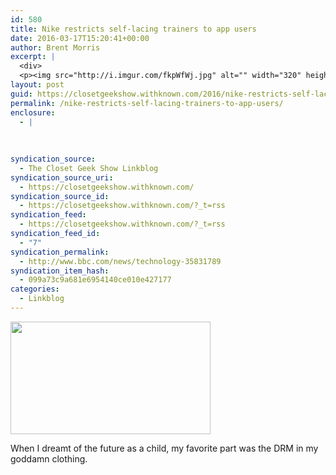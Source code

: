 ```yaml
---
id: 580
title: Nike restricts self-lacing trainers to app users
date: 2016-03-17T15:20:41+00:00
author: Brent Morris
excerpt: |
  <div>
  <p><img src="http://i.imgur.com/fkpWfWj.jpg" alt="" width="320" height="180"></p><p>When I dreamt of the future as a child, my favorite part was the DRM in my goddamn clothing.&nbsp;</p></div>
layout: post
guid: https://closetgeekshow.withknown.com/2016/nike-restricts-self-lacing-trainers-to-app-users
permalink: /nike-restricts-self-lacing-trainers-to-app-users/
enclosure:
  - |
    
    
    
syndication_source:
  - The Closet Geek Show Linkblog
syndication_source_uri:
  - https://closetgeekshow.withknown.com/
syndication_source_id:
  - https://closetgeekshow.withknown.com/?_t=rss
syndication_feed:
  - https://closetgeekshow.withknown.com/?_t=rss
syndication_feed_id:
  - "7"
syndication_permalink:
  - http://www.bbc.com/news/technology-35831789
syndication_item_hash:
  - 099a73c9a681e6954140ce010e427177
categories:
  - Linkblog
---
```

<div class="known-bookmark">
  <p>
    <img src="http://i.imgur.com/fkpWfWj.jpg" alt="" width="320" height="180" />
  </p>
  
  <p>
    When I dreamt of the future as a child, my favorite part was the DRM in my goddamn clothing. 
  </p>
</div>